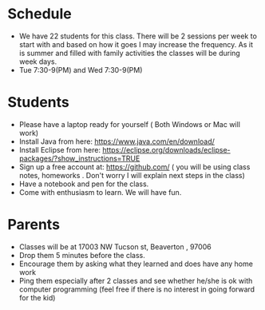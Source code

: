 # Schedule
* We have 22 students for this class. There will be 2 sessions per week to start with and based on how it goes I may increase the frequency. As it is summer and filled with family activities  the classes will be during week days. 
* Tue 7:30-9(PM) and Wed 7:30-9(PM)

# Students
* Please have a laptop ready for yourself ( Both Windows or Mac will work)
* Install Java from here: https://www.java.com/en/download/
* Install Eclipse from here: https://eclipse.org/downloads/eclipse-packages/?show_instructions=TRUE
* Sign up a free account at: https://github.com/  ( you will be using class notes, homeworks . Don't worry I will explain next steps in the class)
* Have a notebook and pen for the class.
* Come with enthusiasm to learn. We will have fun.

# Parents
* Classes will be at 17003 NW Tucson st, Beaverton , 97006
* Drop them 5 minutes before the class.
* Encourage them by asking what they learned and does have any home work
* Ping them especially after 2 classes and see whether he/she is ok with computer programming (feel free if there is no interest in going forward for the kid)



